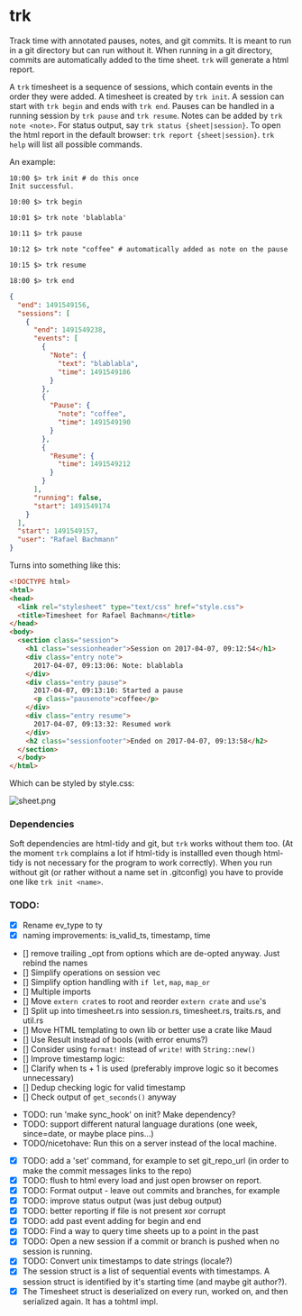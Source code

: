 # trk
Track time with annotated pauses, notes, and git commits. It is meant to run in a git directory but can run without it. When running in a git directory, commits are automatically added to the time sheet. `trk` will generate a html report.

A `trk` timesheet is a sequence of sessions, which contain events in the order they were added. A timesheet is created by `trk init`. A session can start with `trk begin` and ends with `trk end`. Pauses can be handled in a running session by `trk pause` and `trk resume`. Notes can be added by `trk note <note>`. For status output, say `trk status {sheet|session}`. To open the html report in the default browser: `trk report {sheet|session}`. `trk help` will list all possible commands.

An example:

```
10:00 $> trk init # do this once
Init successful.

10:00 $> trk begin

10:01 $> trk note 'blablabla'

10:11 $> trk pause

10:12 $> trk note "coffee" # automatically added as note on the pause

10:15 $> trk resume

18:00 $> trk end

```

```json
{
  "end": 1491549156,
  "sessions": [
    {
      "end": 1491549238,
      "events": [
        {
          "Note": {
            "text": "blablabla",
            "time": 1491549186
          }
        },
        {
          "Pause": {
            "note": "coffee",
            "time": 1491549190
          }
        },
        {
          "Resume": {
            "time": 1491549212
          }
        }
      ],
      "running": false,
      "start": 1491549174
    }
  ],
  "start": 1491549157,
  "user": "Rafael Bachmann"
}
```

Turns into something like this:

```html
<!DOCTYPE html>
<html>
<head>
  <link rel="stylesheet" type="text/css" href="style.css">
  <title>Timesheet for Rafael Bachmann</title>
</head>
<body>
  <section class="session">
    <h1 class="sessionheader">Session on 2017-04-07, 09:12:54</h1>
    <div class="entry note">
      2017-04-07, 09:13:06: Note: blablabla
    </div>
    <div class="entry pause">
      2017-04-07, 09:13:10: Started a pause
      <p class="pausenote">coffee</p>
    </div>
    <div class="entry resume">
      2017-04-07, 09:13:32: Resumed work
    </div>
    <h2 class="sessionfooter">Ended on 2017-04-07, 09:13:58</h2>
  </section>
  </body>
</html>
```

Which can be styled by style.css:

![sheet.png](https://github.com/medium-endian/trk/blob/master/sheet.png)

### Dependencies

Soft dependencies are html-tidy and git, but `trk` works without them too. (At the moment `trk` complains a lot if html-tidy is installled even though html-tidy is not necessary for the program to work correctly). When you run without git (or rather without a name set in .gitconfig) you have to provide one like `trk init <name>`.

### TODO:
- [x] Rename ev_type to ty
- [x] naming improvements: is\_valid\_ts, timestamp, time
- [] remove trailing \_opt from options which are de-opted anyway. Just rebind the names
- [] Simplify operations on session vec
- [] Simplify option handling with `if let`, `map`, `map_or`
- [] Multiple imports
- [] Move `extern crate`s to root and reorder `extern crate` and `use`'s
- [] Split up into timesheet.rs into session.rs, timesheet.rs, traits.rs, and util.rs
- [] Move HTML templating to own lib or better use a crate like Maud
- [] Use Result instead of bools (with error enums?)
- [] Consider using `format!` instead of `write!` with `String::new()`
- [] Improve timestamp logic:
- [] Clarify when ts + 1 is used (preferably improve logic so it becomes unnecessary)
- [] Dedup checking logic for valid timestamp
- [] Check output of `get_seconds()` anyway
* TODO: run 'make sync_hook' on init? Make dependency?
* TODO: support different natural language durations (one week, since=date, or maybe place pins...)
* TODO/nicetohave: Run this on a server instead of the local machine.
- [x] TODO: add a 'set' command, for example to set git_repo_url (in order to make the commit messages links to the repo)
- [x] TODO: flush to html every load and just open browser on report.
- [x] TODO: Format output - leave out commits and branches, for example
- [x] TODO: improve status output (was just debug output)
- [x] TODO: better reporting if file is not present xor corrupt
- [x] TODO: add past event adding for begin and end
- [x] TODO: Find a way to query time sheets up to a point in the past
- [x] TODO: Open a new session if a commit or branch is pushed when no session is running. 
- [x] TODO: Convert unix timestamps to date strings (locale?)
- [x] The session struct is a list of sequential events with timestamps. A session struct is identified by it's starting time (and maybe git author?).
- [x] The Timesheet struct is deserialized on every run, worked on, and then serialized again. It has a tohtml impl.
